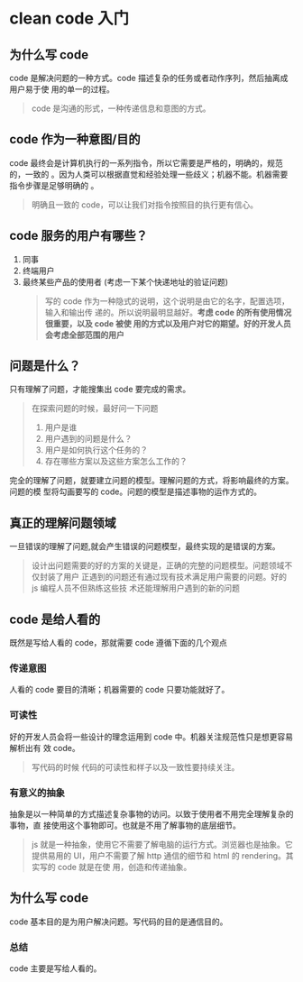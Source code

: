 # clean code 入门

## 为什么写 code

code 是解决问题的一种方式。code 描述复杂的任务或者动作序列，然后抽离成用户易于使
用的单一的过程。

> code 是沟通的形式，一种传递信息和意图的方式。

## code 作为一种意图/目的

code 最终会是计算机执行的一系列指令，所以它需要是严格的，明确的，规范的，一致的
。因为人类可以根据直觉和经验处理一些歧义；机器不能。机器需要指令步骤是足够明确的
。

> 明确且一致的 code，可以让我们对指令按照目的执行更有信心。

## code 服务的用户有哪些？

1. 同事
2. 终端用户
3. 最终某些产品的使用者 (考虑一下某个快递地址的验证问题)
   > 写的 code 作为一种隐式的说明，这个说明是由它的名字，配置选项，输入和输出传
   > 递的。所以说明最明显越好。**考虑 code 的所有使用情况很重要，以及 code 被使
   > 用的方式以及用户对它的期望。好的开发人员会考虑全部范围的用户**

## 问题是什么？

只有理解了问题，才能搜集出 code 要完成的需求。

> 在探索问题的时候，最好问一下问题
>
> 1. 用户是谁
> 2. 用户遇到的问题是什么？
> 3. 用户是如何执行这个任务的？
> 4. 存在哪些方案以及这些方案怎么工作的？

完全的理解了问题，就要建立问题的模型。理解问题的方式，将影响最终的方案。问题的模
型将勾画要写的 code。问题的模型是描述事物的运作方式的。

## 真正的理解问题领域

一旦错误的理解了问题,就会产生错误的问题模型，最终实现的是错误的方案。

> 设计出问题需要的好的方案的关键是，正确的完整的问题模型。问题领域不仅封装了用户
> 正遇到的问题还有通过现有技术满足用户需要的问题。好的 js 编程人员不但熟练这些技
> 术还能理解用户遇到的新的问题

## code 是给人看的

既然是写给人看的 code，那就需要 code 遵循下面的几个观点

### 传递意图

人看的 code 要目的清晰；机器需要的 code 只要功能就好了。

### 可读性

好的开发人员会将一些设计的理念运用到 code 中。机器关注规范性只是想更容易解析出有
效 code。

> 写代码的时候 代码的可读性和样子以及一致性要持续关注。

### 有意义的抽象

抽象是以一种简单的方式描述复杂事物的访问。以致于使用者不用完全理解复杂的事物，直
接使用这个事物即可。也就是不用了解事物的底层细节。

> js 就是一种抽象，使用它不需要了解电脑的运行方式。浏览器也是抽象。它提供易用的
> UI，用户不需要了解 http 通信的细节和 html 的 rendering。其实写的 code 就是在使
> 用，创造和传递抽象。

## 为什么写 code

code 基本目的是为用户解决问题。写代码的目的是通信目的。

### 总结

code 主要是写给人看的。
